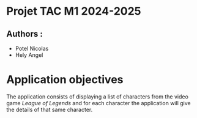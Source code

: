 # Projet TAC M1 2024-2025
 
 ## Authors : 
 
- Potel Nicolas
- Hely Angel 

 
# Application objectives

The application consists of displaying a list of characters from the video game *League of Legends* and for each character the application will give the details of that same character.

